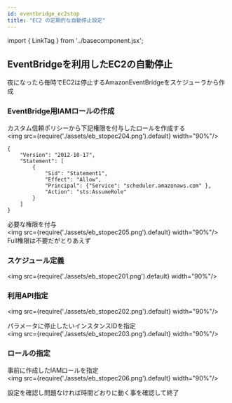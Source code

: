 ```yaml
---
id: eventbridge_ec2stop
title: "EC2 の定期的な自動停止設定"
---
```

import { LinkTag } from '../basecomponent.jsx';

## EventBridgeを利用したEC2の自動停止  
夜になったら毎時でEC2は停止するAmazonEventBridgeをスケジューラから作成  

### EventBridge用IAMロールの作成  
カスタム信頼ポリシーから下記権限を付与したロールを作成する  
<img src={require('./assets/eb_stopec204.png').default} width="90%"/>

```
{
	"Version": "2012-10-17",
	"Statement": [
		{
			"Sid": "Statement1",
			"Effect": "Allow",
			"Principal": {"Service": "scheduler.amazonaws.com" },
			"Action": "sts:AssumeRole"
		}
	]
}
```

必要な権限を付与  
<img src={require('./assets/eb_stopec205.png').default} width="90%"/>
Full権限は不要だがとりあえず  

### スケジュール定義  
<img src={require('./assets/eb_stopec201.png').default} width="90%"/>

### 利用API指定
<img src={require('./assets/eb_stopec202.png').default} width="90%"/>

パラメータに停止したいインスタンスIDを指定  
<img src={require('./assets/eb_stopec203.png').default} width="90%"/>

### ロールの指定
事前に作成したIAMロールを指定  
<img src={require('./assets/eb_stopec206.png').default} width="90%"/>


設定を確認し問題なければ時間どおりに動く事を確認して終了  
